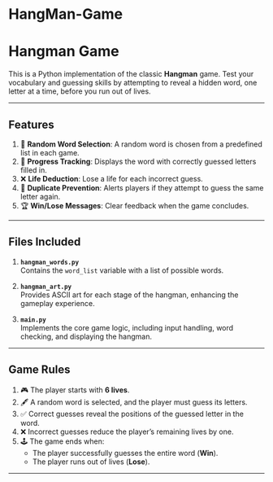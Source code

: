 # HangMan-Game
# **Hangman Game**

This is a Python implementation of the classic **Hangman** game. Test your vocabulary and guessing skills by attempting to reveal a hidden word, one letter at a time, before you run out of lives.

---

## **Features**
1. 🎲 **Random Word Selection**: A random word is chosen from a predefined list in each game.
2. 📝 **Progress Tracking**: Displays the word with correctly guessed letters filled in.
3. ❌ **Life Deduction**: Lose a life for each incorrect guess.
4. 🚫 **Duplicate Prevention**: Alerts players if they attempt to guess the same letter again.
5. 🏆 **Win/Lose Messages**: Clear feedback when the game concludes.

---

## **Files Included**
1. **`hangman_words.py`**  
   Contains the `word_list` variable with a list of possible words.
   
2. **`hangman_art.py`**  
   Provides ASCII art for each stage of the hangman, enhancing the gameplay experience.
   
3. **`main.py`**  
   Implements the core game logic, including input handling, word checking, and displaying the hangman.

---

## **Game Rules**
1. 🎮 The player starts with **6 lives**.
2. 🖋️ A random word is selected, and the player must guess its letters.
3. ✅ Correct guesses reveal the positions of the guessed letter in the word.
4. ❌ Incorrect guesses reduce the player’s remaining lives by one.
5. 🕹️ The game ends when:
   - The player successfully guesses the entire word (**Win**).
   - The player runs out of lives (**Lose**).

---
